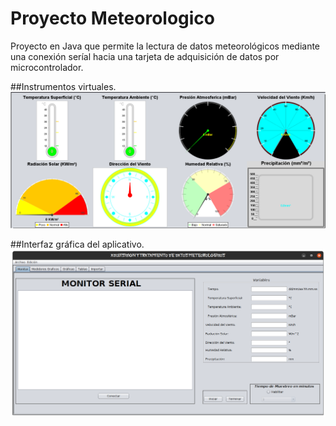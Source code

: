 # Proyecto Meteorologico
Proyecto en Java que permite la lectura de datos meteorológicos mediante una conexión seríal hacia una tarjeta de adquisición de datos por microcontrolador.

##Instrumentos virtuales.
![Imagen medidores gráficos](med_graf_ini.png?raw=true "Medidores gráficos")

##Interfaz gráfica del aplicativo.
![Interfaz gráfica](InterfazGrafica.png?raw=true "Interfaz gráfica")
